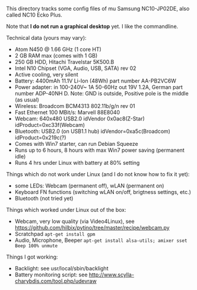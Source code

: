 This directory tracks some config files of mu Samsung NC10-JP02DE, also called NC10 Ecko Plus.

Note that **I do not run a graphical desktop** yet.  I like the commandline.

Technical data (yours may vary):

- Atom N450 @ 1.66 GHz (1 core HT)
- 2 GB RAM max (comes with 1 GB)
- 250 GB HDD, Hitachi Travelstar 5K500.B
- Intel N10 Chipset (VGA, Audio, USB, SATA) rev 02
- Active cooling, very silent
- Battery: 4400mAh 11.1V Li-Ion (48Wh) part number AA-PB2VC6W
- Power adapter: in 100-240V~ 1A 50-60Hz out 19V 1.2A, German part number ADP-40NH D.  Note: GND is outside, Positive pole is the middle (as usual)
- Wireless: Broadcom BCM4313 802.11b/g/n rev 01
- Fast Ethernet 100 MBit/s: Marvell 88E8040
- Webcam: 640x480 USB2.0 idVendor 0x0ac8(Z-Star) idProduct=0xc33f(Webcam)
- Bluetooth: USB2.0 (on USB1.1 hub) idVendor=0xa5c(Broadcom) idProduct=0x219c(?)
- Comes with Win7 starter, can run Debian Squeeze
- Runs up to 6 hours, 8 hours with max Win7 power saving (permanent idle)
- Runs 4 hrs under Linux with battery at 80% setting

Things which do not work under Linux (and I do not know how to fix it yet):

- some LEDs: Webcam (permanent off), wLAN (permanent on)
- Keyboard FN functions (switching wLAN on/off, brigtness settings, etc.)
- Bluetooth (not tried yet)

Things which worked under Linux out of the box:

- Webcam, very low quality (via Video4Linux), see https://github.com/hilbix/pytino/tree/master/recipe/webcam.py
- Scratchpad `apt-get install gpm`
- Audio, Microphone, Beeper `apt-get install alsa-utils; amixer sset Beep 100% unmute`

Things I got working:

- Backlight: see usr/local/sbin/backlight
- Battery monitoring script: see http://www.scylla-charybdis.com/tool.php/udevraw

